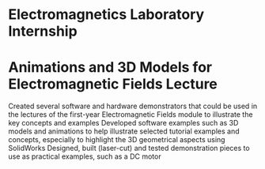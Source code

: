 # Electromagnetics Laboratory Internship 
# Animations and 3D Models for Electromagnetic Fields Lecture
Created several software and hardware demonstrators that could be used in the lectures of the first-year Electromagnetic Fields module to illustrate the key concepts and examples Developed software examples such as 3D models and animations to help illustrate selected tutorial examples and concepts, especially to highlight the 3D geometrical aspects using SolidWorks Designed, built (laser-cut) and tested demonstration pieces to use as practical examples, such as a DC motor
